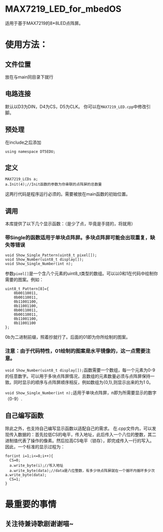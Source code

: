 # MAX7219_LED_for_mbedOS

适用于基于MAX7219的8*8LED点阵屏。

# 使用方法：
## 文件位置
放在与main同目录下就行
## 电路连接
默认以D3为DIN，D4为CS，D5为CLK。
你可以在`MAX7219_LED.cpp`中修改引脚。
## 预处理
在include之后添加
```
using namespace DT5EDU;
```
## 定义
```
MAX7219_LCDs a;
a.Init(4);//Init函数的参数为你串联的点阵屏的总数量
```
这两行代码是程序运行必须的。需要被放在main函数的初始位置。
## 调用
本库提供了以下几个显示函数：（是少了点，毕竟是手搓的，将就用）
### 带Single的函数适用于单块点阵屏。多块点阵屏可能会出现重复，缺失等错误
```
void Show_Single_Pattern(uint8_t pixel[]);
void Show_Number(uint8_t display[]);
void Show_Single_Number(int n);
```
参数`pixel[]`是一个含八个元素的uint8_t类型的数组。可以以0和1在代码中绘制你需要的图案。例如：
```
uint8_t Pattern[8]={
    0b00110011,
    0b00110011,
    0b11001100,
    0b11001100,
    0b00110011,
    0b00110011,
    0b11001100,
    0b11001100
};
```
0b为二进制前缀，照着抄就行了。后面的01即为你所绘制的图案。
### 注意：由于代码特性，01绘制的图案是水平镜像的，这一点需要注意。
`void Show_Number(uint8_t display[]);`函数需要一个数组，每一个元素为0-9的任意数字。可以用于多块点阵屏情况，且数组的元素数量必须与点阵屏保持一致。同时显示的顺序与点阵屏顺序相反，例如数组为{0,1},则显示出来的为1 0。  
  
`void Show_Single_Number(int n);`适用于单块点阵屏，n即为所需要显示的数字（0-9）.

## 自己编写函数
除此之外，也支持自己编写显示函数以适配自己的需求。
在.cpp文件内，可以发现传入数据的：首先拉低CS的电平，传入地址，此后传入一个八位的整数，其二进制值代表了操作的像素。然后拉高CS电平（锁存），即完成传入一行的写入。  
因此，一个标准的显示过程为：
```
for(int i=1;i<=8;i++){
  CS=0;
  a.write_byte(i);//写入地址
  a.write_byte(data);//data是八位整数，有多少块点阵屏就在一个循环内循环多少次a.write_byte(data);
  CS=1;
}

```
# 最重要的事情
## 关注待兼诗歌剧谢谢喵~
